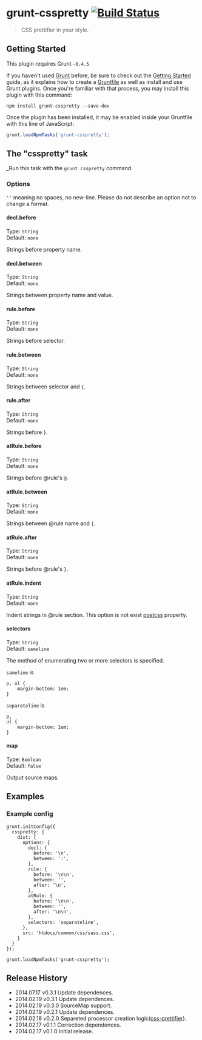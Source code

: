 # grunt-csspretty [![Build Status](https://secure.travis-ci.org/hideki-a/grunt-csspretty.png?branch=master)](http://travis-ci.org/hideki-a/grunt-csspretty)

> CSS prettifier in your style.

## Getting Started
This plugin requires Grunt `~0.4.5`

If you haven't used [Grunt](http://gruntjs.com/) before, be sure to check out the [Getting Started](http://gruntjs.com/getting-started) guide, as it explains how to create a [Gruntfile](http://gruntjs.com/sample-gruntfile) as well as install and use Grunt plugins. Once you're familiar with that process, you may install this plugin with this command:

```shell
npm install grunt-csspretty --save-dev
```

Once the plugin has been installed, it may be enabled inside your Gruntfile with this line of JavaScript:

```js
grunt.loadNpmTasks('grunt-csspretty');
```

## The "csspretty" task

_Run this task with the `grunt csspretty` command.

### Options

`''` meaning no spaces, no new-line. Please do not describe an option not to change a format. 

#### decl.before

Type: `String`    
Default: `none`

Strings before property name.

#### decl.between

Type: `String`    
Default: `none`

Strings between property name and value.

#### rule.before

Type: `String`    
Default: `none`

Strings before selector.

#### rule.between

Type: `String`    
Default: `none`

Strings between selector and `{`.

#### rule.after

Type: `String`    
Default: `none`

Strings before `}`.
	
#### atRule.before

Type: `String`    
Default: `none`

Strings before @rule's `@`.

#### atRule.between

Type: `String`    
Default: `none`

Strings between @rule name and `{`.

#### atRule.after

Type: `String`    
Default: `none`

Strings before @rule's `}`.
	
#### atRule.indent

Type: `String`    
Default: `none`

Indent strings in @rule section. This option is not exist [postcss](https://github.com/ai/postcss) property.

#### selectors

Type: `String`    
Default: `sameline`

The method of enumerating two or more selectors is specified.

`sameline` is

    p, ul {
        margin-bottom: 1em;
    }

`separateline` is

    p,
    ul {
        margin-bottom: 1em;
    }

#### map

Type: `Boolean`    
Default: `false`

Output source maps.

## Examples

### Example config

    grunt.initConfig({
      csspretty: {
        dist: {
          options: {
            decl: {
              before: '\n',
              between: ':',
            },
            rule: {
              before: '\n\n',
              between: '',
              after: '\n',
            },
            atRule: {
              before: '\n\n',
              between: '',
              after: '\n\n',
            },
            selectors: 'separateline',
          },
          src: 'htdocs/common/css/sass.css',
        }
      }
    });

    grunt.loadNpmTasks('grunt-csspretty');

## Release History

- 2014.07.17 v0.3.1 Update dependences.
- 2014.02.19 v0.3.1 Update dependences.
- 2014.02.19 v0.3.0 SourceMap support.
- 2014.02.19 v0.2.1 Update dependences.
- 2014.02.18 v0.2.0 Separeted processor creation logic([css-prettifier](https://github.com/hideki-a/css-prettifier)).
- 2014.02.17 v0.1.1 Correction dependences.
- 2014.02.17 v0.1.0 Initial release.


